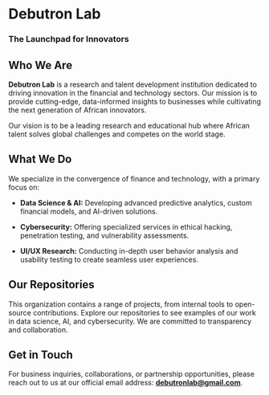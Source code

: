 # Debutron Lab

### The Launchpad for Innovators

## Who We Are

**Debutron Lab** is a research and talent development institution dedicated to driving innovation in the financial and technology sectors. Our mission is to provide cutting-edge, data-informed insights to businesses while cultivating the next generation of African innovators.

Our vision is to be a leading research and educational hub where African talent solves global challenges and competes on the world stage.

## What We Do

We specialize in the convergence of finance and technology, with a primary focus on:

* **Data Science & AI:** Developing advanced predictive analytics, custom financial models, and AI-driven solutions.

* **Cybersecurity:** Offering specialized services in ethical hacking, penetration testing, and vulnerability assessments.

* **UI/UX Research:** Conducting in-depth user behavior analysis and usability testing to create seamless user experiences.

## Our Repositories

This organization contains a range of projects, from internal tools to open-source contributions. Explore our repositories to see examples of our work in data science, AI, and cybersecurity. We are committed to transparency and collaboration.

## Get in Touch

For business inquiries, collaborations, or partnership opportunities, please reach out to us at our official email address: **debutronlab@gmail.com**.
